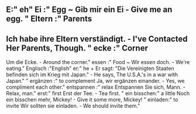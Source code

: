 E:" eh"
Ei :"
Egg
~
Gib mir ein Ei - Give me an egg.
"
Eltern :"
Parents
-
Ich habe ihre Eltern verständigt. - I've Contacted Her Parents, Though.
"
ecke :"
Corner
-
Um die Ecke. - Around the corner."
essen :"
Food
~
Wir essen doch. - We're eating."
Englisch :"English"
er:"
he
+
Er sagt: "Die Vereinigten Staaten befinden sich im Krieg mit Japan." - He says,  The U.S.A.'s in a war with Japan."
"
ergänzen :"
to complement
Ja, wir ergänzen einander. - Yes, we compliment each other."
entspannen :"
relax
Entspannen Sie sich, Mann. - Relax, man."
erst:"
first
Erst der Tee. - Tea first.
"
ein bisschen:"
a little
Noch ein bisschen mehr, Mickey! - Give it some more, Mickey!
"
einladen:"
to invite
Wir sollten sie einladen. - We should invite them."